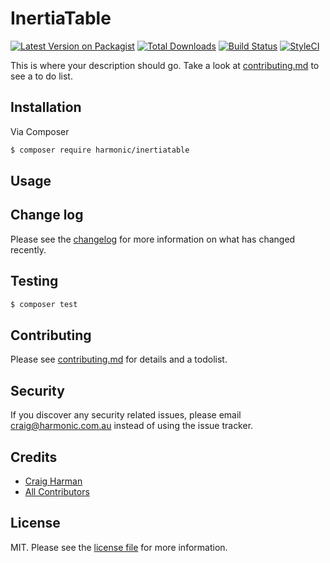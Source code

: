 # InertiaTable

[![Latest Version on Packagist][ico-version]][link-packagist]
[![Total Downloads][ico-downloads]][link-downloads]
[![Build Status][ico-travis]][link-travis]
[![StyleCI][ico-styleci]][link-styleci]

This is where your description should go. Take a look at [contributing.md](contributing.md) to see a to do list.

## Installation

Via Composer

``` bash
$ composer require harmonic/inertiatable
```

## Usage

## Change log

Please see the [changelog](changelog.md) for more information on what has changed recently.

## Testing

``` bash
$ composer test
```

## Contributing

Please see [contributing.md](contributing.md) for details and a todolist.

## Security

If you discover any security related issues, please email craig@harmonic.com.au instead of using the issue tracker.

## Credits

- [Craig Harman][link-author]
- [All Contributors][link-contributors]

## License

MIT. Please see the [license file](license.md) for more information.

[ico-version]: https://img.shields.io/packagist/v/harmonic/inertiatable.svg?style=flat-square
[ico-downloads]: https://img.shields.io/packagist/dt/harmonic/inertiatable.svg?style=flat-square
[ico-travis]: https://img.shields.io/travis/harmonic/inertiatable/master.svg?style=flat-square
[ico-styleci]: https://styleci.io/repos/12345678/shield

[link-packagist]: https://packagist.org/packages/harmonic/inertiatable
[link-downloads]: https://packagist.org/packages/harmonic/inertiatable
[link-travis]: https://travis-ci.org/harmonic/inertiatable
[link-styleci]: https://styleci.io/repos/12345678
[link-author]: https://github.com/harmonic
[link-contributors]: ../../contributors
